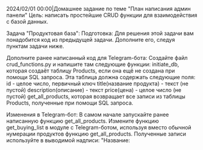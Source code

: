 2024/02/01 00:00|Домашнее задание по теме "План написания админ панели"
Цель: написать простейшие CRUD функции для взаимодействия с базой данных.

Задача "Продуктовая база":
Подготовка:
Для решения этой задачи вам понадобится код из предыдущей задачи. Дополните его, следуя пунктам задачи ниже.

Дополните ранее написанный код для Telegram-бота:
Создайте файл crud_functions.py и напишите там следующие функции:
initiate_db, которая создаёт таблицу Products, если она ещё не создана при помощи SQL запроса. Эта таблица должна содержать следующие поля:
id - целое число, первичный ключ
title(название продукта) - текст (не пустой)
description(описание) - текст
price(цена) - целое число (не пустой)
get_all_products, которая возвращает все записи из таблицы Products, полученные при помощи SQL запроса.

Изменения в Telegram-бот:
В самом начале запускайте ранее написанную функцию get_all_products.
Измените функцию get_buying_list в модуле с Telegram-ботом, используя вместо обычной нумерации продуктов функцию get_all_products. Полученные записи используйте в выводимой надписи: "Название: <title> | Описание: <description> | Цена: <price>"
Перед запуском бота пополните вашу таблицу Products 4 или более записями для последующего вывода в чате Telegram-бота.

Пример результата выполнения программы:
Добавленные записи в таблицу Product и их отображение в Telegram-bot:



Примечания:
Название продуктов и картинок к ним можете выбрать самостоятельно. (Минимум 4)
Файлы module_14_4.py, crud_functions.py, а также файл с базой данных и таблицей Products загрузите на ваш GitHub репозиторий. В решении пришлите ссылку на него.
Успехов!
